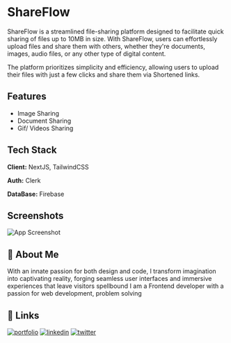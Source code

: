 # ShareFlow

ShareFlow is a streamlined file-sharing platform designed to facilitate quick sharing of files up to 10MB in size. With ShareFlow, users can effortlessly upload files and share them with others, whether they're documents, images, audio files, or any other type of digital content.

The platform prioritizes simplicity and efficiency, allowing users to upload their files with just a few clicks and share them via Shortened links.

## Features

- Image Sharing
- Document Sharing
- Gif/ Videos Sharing

## Tech Stack

**Client:** NextJS, TailwindCSS

**Auth:** Clerk

**DataBase:** Firebase

## Screenshots

![App Screenshot](https://via.placeholder.com/468x300?text=App+Screenshot+Here)

## 🚀 About Me

With an innate passion for both design and code, I transform imagination into captivating reality, forging seamless user interfaces and immersive experiences that leave visitors spellbound
I am a Frontend developer with a passion for web development, problem solving

## 🔗 Links

[![portfolio](https://img.shields.io/badge/my_portfolio-000?style=for-the-badge&logo=ko-fi&logoColor=white)](https://ashish4.vercel.app/)
[![linkedin](https://img.shields.io/badge/linkedin-0A66C2?style=for-the-badge&logo=linkedin&logoColor=white)](https://www.linkedin.com/in/ashish-kumar-4566211a3/)
[![twitter](https://img.shields.io/badge/twitter-1DA1F2?style=for-the-badge&logo=twitter&logoColor=white)](https://twitter.com/Ashishk23857136)
